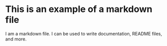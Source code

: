 [](md:fragments/header.md)

# This is an example of a markdown file

I am a markdown file. I can be used to write documentation, README files, and more.
